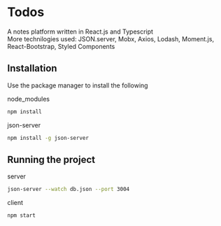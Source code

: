 # Todos

A notes platform written in React.js and Typescript<br/>
More technilogies used: JSON.server, Mobx, Axios, Lodash, Moment.js, React-Bootstrap, Styled Components

## Installation

Use the package manager to install the following

node_modules
```bash
npm install
```
json-server
```bash
npm install -g json-server
```

## Running the project

server
```bash
json-server --watch db.json --port 3004
```
client
```bash
npm start
```
